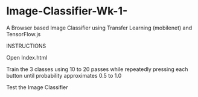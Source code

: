 # Image-Classifier-Wk-1-
A Browser based Image Classifier using Transfer Learning (mobilenet) and TensorFlow.js

INSTRUCTIONS

Open Index.html 

Train the 3 classes using 10 to 20 passes while repeatedly pressing each button until probability approximates 0.5 to 1.0

Test the Image Classifier

